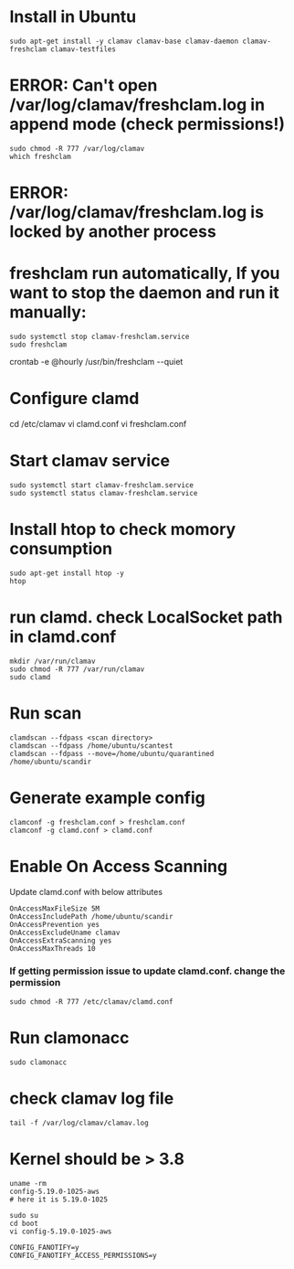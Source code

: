 
# Install in Ubuntu 

```
sudo apt-get install -y clamav clamav-base clamav-daemon clamav-freshclam clamav-testfiles
```

# ERROR: Can't open /var/log/clamav/freshclam.log in append mode (check permissions!)
```
sudo chmod -R 777 /var/log/clamav
which freshclam
```

# ERROR: /var/log/clamav/freshclam.log is locked by another process
# freshclam run automatically, If you want to stop the daemon and run it manually:
```
sudo systemctl stop clamav-freshclam.service
sudo freshclam
```

crontab -e
@hourly   /usr/bin/freshclam --quiet

# Configure clamd 
cd /etc/clamav
vi clamd.conf
vi  freshclam.conf

# Start clamav service

```
sudo systemctl start clamav-freshclam.service
sudo systemctl status clamav-freshclam.service
```
# Install htop to check momory consumption
```
sudo apt-get install htop -y 
htop
```

# run clamd. check LocalSocket path in clamd.conf
```
mkdir /var/run/clamav
sudo chmod -R 777 /var/run/clamav
sudo clamd
```

# Run scan 

```
clamdscan --fdpass <scan directory>
clamdscan --fdpass /home/ubuntu/scantest
clamdscan --fdpass --move=/home/ubuntu/quarantined /home/ubuntu/scandir
```


# Generate example config
```
clamconf -g freshclam.conf > freshclam.conf
clamconf -g clamd.conf > clamd.conf
```


# Enable On Access Scanning 
Update clamd.conf with below attributes
```
OnAccessMaxFileSize 5M
OnAccessIncludePath /home/ubuntu/scandir
OnAccessPrevention yes
OnAccessExcludeUname clamav
OnAccessExtraScanning yes
OnAccessMaxThreads 10

```
### If getting permission issue to update clamd.conf. change the permission

```
sudo chmod -R 777 /etc/clamav/clamd.conf
```

# Run clamonacc
```
sudo clamonacc
```

# check clamav log file
```
tail -f /var/log/clamav/clamav.log
```

# Kernel should be > 3.8
```
uname -rm
config-5.19.0-1025-aws
# here it is 5.19.0-1025

sudo su 
cd boot
vi config-5.19.0-1025-aws

CONFIG_FANOTIFY=y
CONFIG_FANOTIFY_ACCESS_PERMISSIONS=y
```
